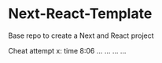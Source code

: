 # Next-React-Template
 Base repo to create a Next and React project 

Cheat attempt x: time 8:06
...
...
...
...